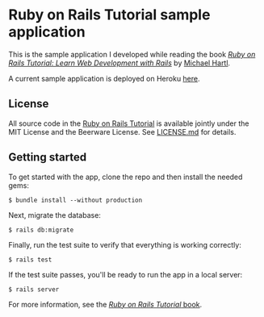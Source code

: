 # Ruby on Rails Tutorial sample application

This is the sample application I developed while reading the 
book [*Ruby on Rails Tutorial:
Learn Web Development with Rails*](https://www.railstutorial.org/)
by [Michael Hartl](http://www.michaelhartl.com/).

A current sample application is deployed on Heroku [here](https://rails-tutorial-sample-app-gan.herokuapp.com).


## License

All source code in the [Ruby on Rails Tutorial](https://www.railstutorial.org/)
is available jointly under the MIT License and the Beerware License. See
[LICENSE.md](LICENSE.md) for details.

## Getting started

To get started with the app, clone the repo and then install the needed gems:

```
$ bundle install --without production
```

Next, migrate the database:

```
$ rails db:migrate
```

Finally, run the test suite to verify that everything is working correctly:

```
$ rails test
```

If the test suite passes, you'll be ready to run the app in a local server:

```
$ rails server
```

For more information, see the
[*Ruby on Rails Tutorial* book](https://www.railstutorial.org/book).
